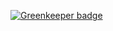
[![Greenkeeper badge](https://badges.greenkeeper.io/developit/webpack-babel-node-modules-test.svg)](https://greenkeeper.io/)
